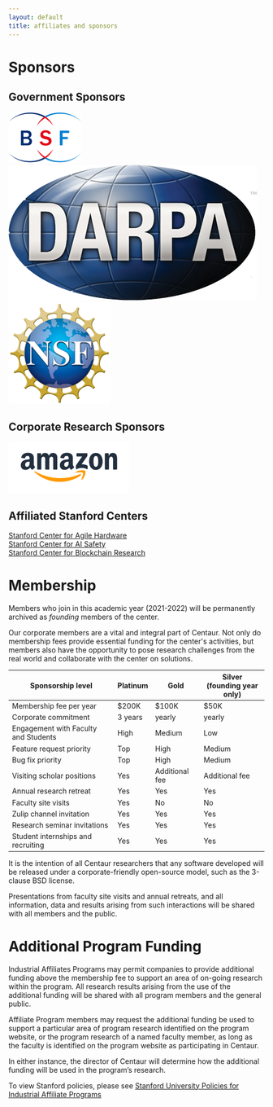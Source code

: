 ```yaml
---
layout: default
title: affiliates and sponsors
---
```


# Sponsors

## Government Sponsors
![sponsor](/img/sponsors/bsf.png)
![sponsor](/img/sponsors/darpa.png)
![sponsor](/img/sponsors/nsf.png)

## Corporate Research Sponsors
![sponsor](/img/sponsors/amazon.png)

## Affiliated Stanford Centers
[Stanford Center for Agile Hardware](https://aha.stanford.edu)  
[Stanford Center for AI Safety](https://aisafety.stanford.edu/)  
[Stanford Center for Blockchain Research](https://cbr.stanford.edu/)

# Membership

Members who join in this academic year (2021-2022) will be permanently archived
as *founding* members of the center.

Our corporate members are a vital and integral part of Centaur.  Not only do
membership fees provide essential funding for the center's activities, but
members also have the opportunity to pose research challenges from the real
world and collaborate with the center on solutions.

| Sponsorship level                       | Platinum      |  Gold           | Silver<br/> (founding year only)  |
----------------------------------------- | ------------- | --------------- | ------------------------------------ |
| Membership fee per year                 | $200K         | $100K           | $50K                                 |
| Corporate commitment                    | 3 years       | yearly          | yearly                               |
| Engagement with Faculty and Students    | High          | Medium          | Low                                  |
| Feature request priority                | Top           | High            | Medium                               |
| Bug fix priority                        | Top           | High            | Medium                               |
| Visiting scholar positions              | Yes           | Additional fee  | Additional fee                       |
| Annual research retreat                 | Yes           | Yes             | Yes                                  |
| Faculty site visits                     | Yes           | No              | No                                   |
| Zulip channel invitation                | Yes           | Yes             | Yes                                  |
| Research seminar invitations            | Yes           | Yes             | Yes                                  |
| Student internships and recruiting      | Yes           | Yes             | Yes                                  |


It is the intention of all Centaur researchers that any software developed will be released under a corporate-friendly open-source model, such as the 3-clause BSD license.

Presentations from faculty site visits and annual retreats, and all information, data and results arising from such interactions will be shared with all members and the public.

# Additional Program Funding

Industrial Affiliates Programs may permit companies to provide additional
funding above the membership fee to support an area of on-going research within
the program. All research results arising from the use of the additional
funding will be shared with all program members and the general public.

Affiliate Program members may request the additional funding be used to support
a particular area of program research identified on the program website, or the
program research of a named faculty member, as long as the faculty is
identified on the program website as participating in Centaur.

In either instance, the director of Centaur will determine how the additional
funding will be used in the program’s research.


To view Stanford policies, please see [Stanford University Policies for Industrial Affiliate Programs](https://doresearch.stanford.edu/policies/research-policy-handbook/definitions-and-types-agreements/establishment-industrial-affiliates-and-related-membership-supported-programs)
